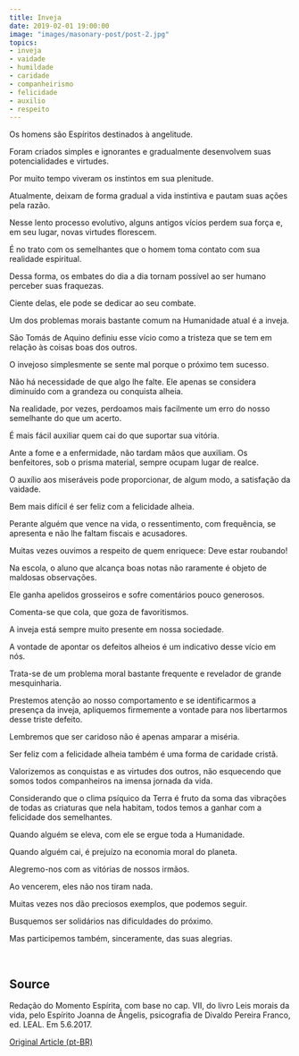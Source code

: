 ```yaml
---
title: Inveja
date: 2019-02-01 19:00:00
image: "images/masonary-post/post-2.jpg"
topics: 
- inveja
- vaidade
- humildade
- caridade
- companheirismo
- felicidade
- auxilio
- respeito
---
```


Os homens são Espíritos destinados à angelitude.

Foram criados simples e ignorantes e gradualmente desenvolvem suas
potencialidades e virtudes.

Por muito tempo viveram os instintos em sua plenitude.

Atualmente, deixam de forma gradual a vida instintiva e pautam suas ações pela
razão.

Nesse lento processo evolutivo, alguns antigos vícios perdem sua força e, em
seu lugar, novas virtudes florescem.

É no trato com os semelhantes que o homem toma contato com sua realidade
espiritual.

Dessa forma, os embates do dia a dia tornam possível ao ser humano perceber
suas fraquezas.

Ciente delas, ele pode se dedicar ao seu combate.

Um dos problemas morais bastante comum na Humanidade atual é a inveja.

São Tomás de Aquino definiu esse vício como a tristeza que se tem em relação às
coisas boas dos outros.

O invejoso simplesmente se sente mal porque o próximo tem sucesso.

Não há necessidade de que algo lhe falte. Ele apenas se considera diminuído com
a grandeza ou conquista alheia.

Na realidade, por vezes, perdoamos mais facilmente um erro do nosso semelhante
do que um acerto.

É mais fácil auxiliar quem cai do que suportar sua vitória.

Ante a fome e a enfermidade, não tardam mãos que auxiliam. Os benfeitores, sob
o prisma material, sempre ocupam lugar de realce.

O auxílio aos miseráveis pode proporcionar, de algum modo, a satisfação da
vaidade.

Bem mais difícil é ser feliz com a felicidade alheia.

Perante alguém que vence na vida, o ressentimento, com frequência, se apresenta
e não lhe faltam fiscais e acusadores.

Muitas vezes ouvimos a respeito de quem enriquece: Deve estar roubando!

Na escola, o aluno que alcança boas notas não raramente é objeto de maldosas
observações.

Ele ganha apelidos grosseiros e sofre comentários pouco generosos.

­Comenta-se que cola, que goza de favoritismos.

A inveja está sempre muito presente em nossa sociedade.

A vontade de apontar os defeitos alheios é um indicativo desse vício em nós.

Trata-se de um problema moral bastante frequente e revelador de grande
mesquinharia.

Prestemos atenção ao nosso comportamento e se identificarmos a presença da
inveja, apliquemos firmemente a vontade para nos libertarmos desse triste
defeito.

Lembremos que ser caridoso não é apenas amparar a miséria.

Ser feliz com a felicidade alheia também é uma forma de caridade cristã.

Valorizemos as conquistas e as virtudes dos outros, não esquecendo que somos
todos companheiros na imensa jornada da vida.

Considerando que o clima psíquico da Terra é fruto da soma das vibrações de
todas as criaturas que nela habitam, todos temos a ganhar com a felicidade dos
semelhantes.

Quando alguém se eleva, com ele se ergue toda a Humanidade.

Quando alguém cai, é prejuízo na economia moral do planeta.

Alegremo-nos com as vitórias de nossos irmãos.

Ao vencerem, eles não nos tiram nada.

Muitas vezes nos dão preciosos exemplos, que podemos seguir.

Busquemos ser solidários nas dificuldades do próximo.

Mas participemos também, sinceramente, das suas alegrias.

 

## Source
Redação do Momento Espírita, com base no cap. VII, do
livro Leis morais da vida, pelo Espírito Joanna de Ângelis,
psicografia de Divaldo Pereira Franco, ed. LEAL.
Em 5.6.2017. 

[Original Article (pt-BR)](http://www.momento.com.br/pt/ler_texto.php?id=5122)
